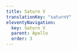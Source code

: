 ```yaml
---
title: Saturn V
translationKey: "saturnV"
eleventyNavigation:
  key: Saturn V
  parent: Apollo
  order: 3
---
```

<br>
<div class="pswp-gallery" id="my-gallery">
<a href="/assets/img/apollo/large/saturn_large.jpg" 
    data-pswp-width="1448" 
    data-pswp-height="2048" 
    target="_blank">
    <img src="/assets/img/apollo/thumbnails/saturn_small.jpg" alt="" />
</a>
</div>